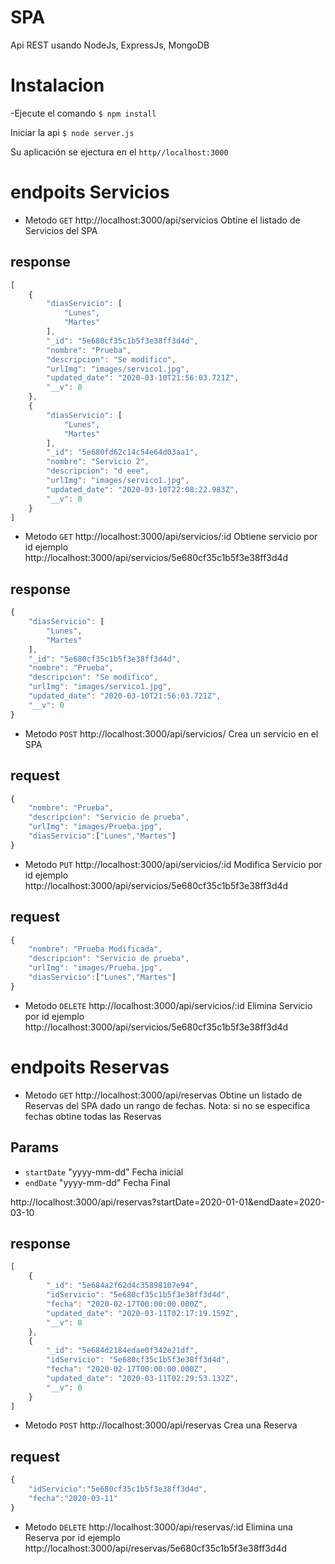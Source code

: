 # SPA

Api REST  usando NodeJs, ExpressJs, MongoDB

# Instalacion

-Ejecute el comando `$ npm install`

Iniciar la api `$ node server.js`

Su aplicación se ejectura en el  `http//localhost:3000`

# endpoits Servicios 
- Metodo `GET` http://localhost:3000/api/servicios Obtine el listado de Servicios del SPA
## response
```js
[
    {
        "diasServicio": [
            "Lunes",
            "Martes"
        ],
        "_id": "5e680cf35c1b5f3e38ff3d4d",
        "nombre": "Prueba",
        "descripcion": "Se modifico",
        "urlImg": "images/servico1.jpg",
        "updated_date": "2020-03-10T21:56:03.721Z",
        "__v": 0
    },
    {
        "diasServicio": [
            "Lunes",
            "Martes"
        ],
        "_id": "5e680fd62c14c54e64d03aa1",
        "nombre": "Servicio 2",
        "descripcion": "d eee",
        "urlImg": "images/servico1.jpg",
        "updated_date": "2020-03-10T22:08:22.983Z",
        "__v": 0
    }
]
```
- Metodo `GET` http://localhost:3000/api/servicios/:id Obtiene servicio por id ejemplo http://localhost:3000/api/servicios/5e680cf35c1b5f3e38ff3d4d
## response
```js
{
    "diasServicio": [
        "Lunes",
        "Martes"
    ],
    "_id": "5e680cf35c1b5f3e38ff3d4d",
    "nombre": "Prueba",
    "descripcion": "Se modifico",
    "urlImg": "images/servico1.jpg",
    "updated_date": "2020-03-10T21:56:03.721Z",
    "__v": 0
}
```
- Metodo `POST` http://localhost:3000/api/servicios/ Crea un servicio en el SPA
## request
```js
{
	"nombre": "Prueba",
	"descripcion": "Servicio de prueba",
	"urlImg": "images/Prueba.jpg",
	"diasServicio":["Lunes","Martes"]
}
```
- Metodo `PUT` http://localhost:3000/api/servicios/:id Modifica Servicio por id ejemplo http://localhost:3000/api/servicios/5e680cf35c1b5f3e38ff3d4d
## request
```js
{
	"nombre": "Prueba Modificada",
	"descripcion": "Servicio de prueba",
	"urlImg": "images/Prueba.jpg",
	"diasServicio":["Lunes","Martes"]
}
```
- Metodo `DELETE` http://localhost:3000/api/servicios/:id Elimina Servicio por id ejemplo http://localhost:3000/api/servicios/5e680cf35c1b5f3e38ff3d4d

# endpoits Reservas
- Metodo `GET` http://localhost:3000/api/reservas Obtine un listado de Reservas del SPA dado un rango de fechas.
Nota: si no se especifica fechas obtine todas las Reservas

## Params 
- `startDate` "yyyy-mm-dd" Fecha inicial
- `endDate` "yyyy-mm-dd" Fecha Final

http://localhost:3000/api/reservas?startDate=2020-01-01&endDaate=2020-03-10
## response
```js
[
    {
        "_id": "5e684a2f62d4c35898107e94",
        "idServicio": "5e680cf35c1b5f3e38ff3d4d",
        "fecha": "2020-02-17T00:00:00.000Z",
        "updated_date": "2020-03-11T02:17:19.159Z",
        "__v": 0
    },
    {
        "_id": "5e684d2184edae0f342e21df",
        "idServicio": "5e680cf35c1b5f3e38ff3d4d",
        "fecha": "2020-02-17T00:00:00.000Z",
        "updated_date": "2020-03-11T02:29:53.132Z",
        "__v": 0
    }
]
```
- Metodo `POST` http://localhost:3000/api/reservas Crea una Reserva
## request
```js
{
	"idServicio":"5e680cf35c1b5f3e38ff3d4d",
	"fecha":"2020-03-11"
}
```
- Metodo `DELETE` http://localhost:3000/api/reservas/:id Elimina una Reserva por id ejemplo http://localhost:3000/api/reservas/5e680cf35c1b5f3e38ff3d4d

